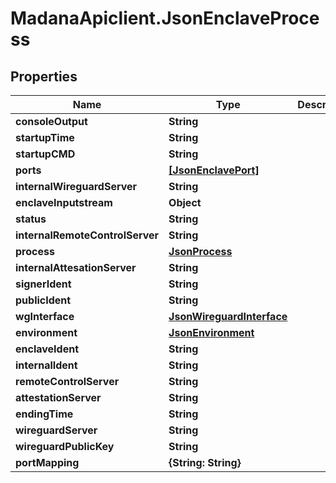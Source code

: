 # MadanaApiclient.JsonEnclaveProcess

## Properties

Name | Type | Description | Notes
------------ | ------------- | ------------- | -------------
**consoleOutput** | **String** |  | [optional] 
**startupTime** | **String** |  | [optional] 
**startupCMD** | **String** |  | [optional] 
**ports** | [**[JsonEnclavePort]**](JsonEnclavePort.md) |  | [optional] 
**internalWireguardServer** | **String** |  | [optional] 
**enclaveInputstream** | **Object** |  | [optional] 
**status** | **String** |  | [optional] 
**internalRemoteControlServer** | **String** |  | [optional] 
**process** | [**JsonProcess**](JsonProcess.md) |  | [optional] 
**internalAttesationServer** | **String** |  | [optional] 
**signerIdent** | **String** |  | [optional] 
**publicIdent** | **String** |  | [optional] 
**wgInterface** | [**JsonWireguardInterface**](JsonWireguardInterface.md) |  | [optional] 
**environment** | [**JsonEnvironment**](JsonEnvironment.md) |  | [optional] 
**enclaveIdent** | **String** |  | [optional] 
**internalIdent** | **String** |  | [optional] 
**remoteControlServer** | **String** |  | [optional] 
**attestationServer** | **String** |  | [optional] 
**endingTime** | **String** |  | [optional] 
**wireguardServer** | **String** |  | [optional] 
**wireguardPublicKey** | **String** |  | [optional] 
**portMapping** | **{String: String}** |  | [optional] 


